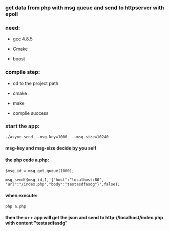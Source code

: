 ### get data from php with msg queue and send to httpserver with epoll

### need: 

* gcc 4.8.5

* Cmake

* boost

### compile step:

* cd to the project path

* cmake .

* make

* complie success 

### start the app:
```shell
./async-send --msg-key=1000  --msg-size=10240
```

#### msg-key and msg-size decide by you self

#### the php code a.php:

	$msg_id = msg_get_queue(1000);
 
	msg_send($msg_id,1,'{"host":"localhost:80", "url":"/index.php","body":"testasdfasdg"}',false);



#### when execute: 

	php a.php  

#### then the c++ app will get the json and send to http://localhost/index.php with content "testasdfasdg"